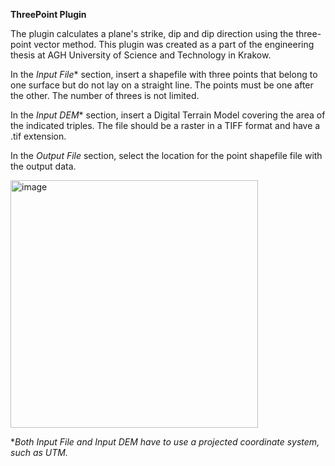 <b>ThreePoint Plugin</b>


<p>The plugin calculates a plane's strike, dip and dip direction using the three-point vector method. 
This plugin was created as a part of the engineering thesis at AGH University of Science and Technology in Krakow.</p>

In the <i>Input File</i>* section, insert a shapefile with three points that belong to one surface but do not lay on a straight line. 
The points must be one after the other. 
The number of threes is not limited.

In the <i>Input DEM</i>* section, insert a Digital Terrain Model covering the area of the indicated triples. 
The file should be a raster in a TIFF format and have a .tif extension. 

In the <i>Output File</i> section, select the location for the point shapefile file with the output data. 

<img width="396" alt="image" src="https://user-images.githubusercontent.com/79970081/210069141-183514b5-92f3-4451-80a8-ab4b36a3974e.png">



*<i>Both Input File and Input DEM have to use a projected coordinate system, such as UTM.</i>
